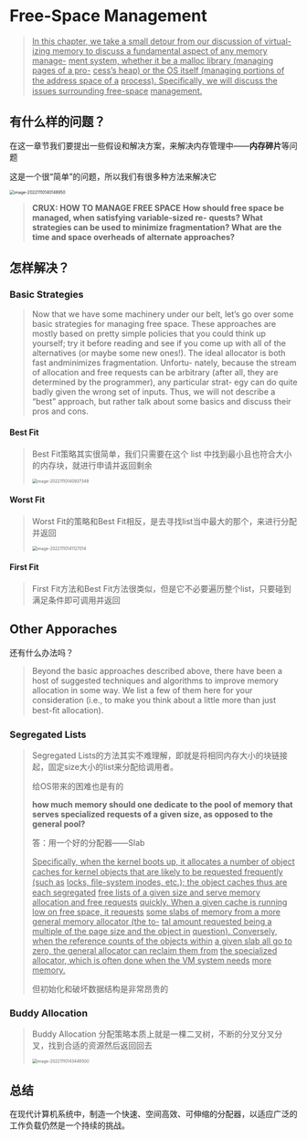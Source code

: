 # Free-Space Management

> <u>In this chapter, we take a small detour from our discussion of virtual-</u>
> <u>izing memory to discuss a fundamental aspect of any memory manage-</u>
> <u>ment system, whether it be a malloc library (managing pages of a pro-</u>
> <u>cess’s heap) or the OS itself (managing portions of the address space of a</u>
> <u>process). Speciﬁcally, we will discuss the issues surrounding free-space</u>
> <u>management.</u>

## 有什么样的问题？

在这一章节我们要提出一些假设和解决方案，来解决内存管理中——**内存碎片**等问题

这是一个很“简单”的问题，所以我们有很多种方法来解决它

<img src="/Users/wuguocheng/Library/Application Support/typora-user-images/image-20221110140148950.png" alt="image-20221110140148950" style="zoom:50%;" />

> **CRUX: HOW TO MANAGE FREE SPACE**
> **How should free space be managed, when satisfying variable-sized re-**
> **quests? What strategies can be used to minimize fragmentation? What**
> **are the time and space overheads of alternate approaches?**

## 怎样解决？

### Basic Strategies

> Now that we have some machinery under our belt, let’s go over some
> basic strategies for managing free space. These approaches are mostly
> based on pretty simple policies that you could think up yourself; try it
> before reading and see if you come up with all of the alternatives (or
> maybe some new ones!).
> The ideal allocator is both fast andminimizes fragmentation. Unfortu-
> nately, because the stream of allocation and free requests can be arbitrary
> (after all, they are determined by the programmer), any particular strat-
> egy can do quite badly given the wrong set of inputs. Thus, we will not
> describe a “best” approach, but rather talk about some basics and discuss
> their pros and cons.

#### Best Fit

> Best Fit策略其实很简单，我们只需要在这个 list 中找到最小且也符合大小的内存块，就进行申请并返回剩余
>
> <img src="/Users/wuguocheng/Library/Application Support/typora-user-images/image-20221110140937349.png" alt="image-20221110140937349" style="zoom:50%;" />

####  Worst Fit

> Worst Fit的策略和Best Fit相反，是去寻找list当中最大的那个，来进行分配并返回
>
> <img src="/Users/wuguocheng/Library/Application Support/typora-user-images/image-20221110141127014.png" alt="image-20221110141127014" style="zoom:50%;" />

#### First Fit

> First Fit方法和Best Fit方法很类似，但是它不必要遍历整个list，只要碰到满足条件即可调用并返回



## Other Apporaches

还有什么办法吗？

> Beyond the basic approaches described above, there have been a host
> of suggested techniques and algorithms to improve memory allocation in
> some way. We list a few of them here for your consideration (i.e., to make
> you think about a little more than just best-ﬁt allocation).



### Segregated Lists

> Segregated Lists的方法其实不难理解，即就是将相同内存大小的块链接起，固定size大小的list来分配给调用者。
>
> 给OS带来的困难也是有的
>
> **how much memory should one dedicate to the pool of memory that serves specialized requests of a given size, as opposed to the general pool?**
>
> 答：用一个好的分配器——Slab
>
> <u>Speciﬁcally, when the kernel boots up, it allocates a number of object</u>
> <u>caches for kernel objects that are likely to be requested frequently (such as</u>
> <u>locks, ﬁle-system inodes, etc.); the object caches thus are each segregated</u>
> <u>free lists of a given size and serve memory allocation and free requests</u>
> <u>quickly. When a given cache is running low on free space, it requests</u>
> <u>some slabs of memory from a more general memory allocator (the to-</u>
> <u>tal amount requested being a multiple of the page size and the object in</u>
> <u>question). Conversely, when the reference counts of the objects within</u>
> <u>a given slab all go to zero, the general allocator can reclaim them from</u>
> <u>the specialized allocator, which is often done when the VM system needs</u>
> <u>more memory.</u>
>
> 但初始化和破坏数据结构是非常昂贵的



### Buddy Allocation

> Buddy Allocation 分配策略本质上就是一棵二叉树，不断的分叉分叉分叉，找到合适的资源然后返回回去
>
> <img src="/Users/wuguocheng/Library/Application Support/typora-user-images/image-20221110143448500.png" alt="image-20221110143448500" style="zoom:50%;" />



## 总结

在现代计算机系统中，制造一个快速、空间高效、可伸缩的分配器，以适应广泛的工作负载仍然是一个持续的挑战。